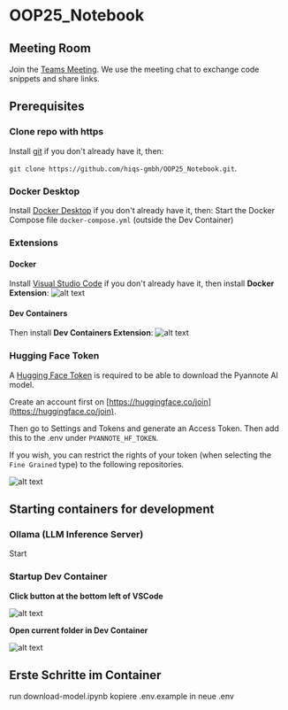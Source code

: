 # OOP25_Notebook

## Meeting Room 
Join the [Teams Meeting](https://teams.microsoft.com/l/meetup-join/19%3ameeting_NDc2OTBjZmQtZjIxNS00ZTBmLTgyN2ItZjI1NWY2ZjJmODBl%40thread.v2/0?context=%7b%22Tid%22%3a%22531a3b09-144b-4e5e-9451-968aa3f67210%22%2c%22Oid%22%3a%224c79b2b2-c8d5-46c4-9cad-e6fb49a1f08e%22%7d). We use the meeting chat to exchange code snippets and share links. 

## Prerequisites
### Clone repo with https
Install [git](https://git-scm.com/downloads) if you don't already have it, then: 

`git clone https://github.com/hiqs-gmbh/OOP25_Notebook.git`. 


### Docker Desktop
Install [Docker Desktop](https://docs.docker.com/compose/install/) if you don't already have it, then: 
Start the Docker Compose file ```docker-compose.yml``` (outside the Dev Container)


### Extensions
#### Docker 
Install [Visual Studio Code](https://code.visualstudio.com/download) if you don't already have it, then install **Docker Extension**: 
![alt text](./imgs/docker_extension.png)

#### Dev Containers
Then install **Dev Containers Extension**: 
![alt text](./imgs/dev_containers_extension.png)


### Hugging Face Token
A [Hugging Face Token](https://huggingface.co/settings/tokens) is required to be able to download the Pyannote AI model.

Create an account first on [https://huggingface.co/join](https://huggingface.co/join).

Then go to Settings and Tokens and generate an Access Token. Then add this to the .env under ```PYANNOTE_HF_TOKEN```. 

If you wish, you can restrict the rights of your token (when selecting the ```Fine Grained``` type) to the following repositories.

![alt text](./imgs/hf_repo.png)


## Starting containers for development
### Ollama (LLM Inference Server)

Start  

### Startup Dev Container
**Click button at the bottom left of VSCode**

![alt text](./imgs/dev_cont_button.png)

**Open current folder in Dev Container**

![alt text](./imgs/open_folder_in_cont.png)




## Erste Schritte im Container
run download-model.ipynb
kopiere .env.example in neue .env
